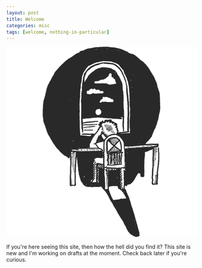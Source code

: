 ```yaml
---
layout: post
title: Welcome
categories: misc
tags: [welcome, nothing-in-particular]
---
```


![my brain feels like buzzing](/assets/covers/first_posts.png)

If you're here seeing this site, then how the hell did you find it? This site is new and I'm working on drafts at the moment. Check back later if you're curious.

